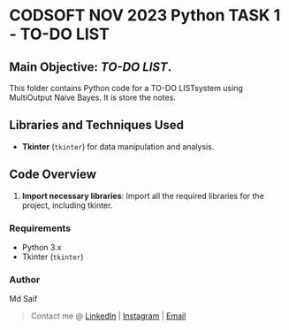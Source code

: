 # CODSOFT NOV 2023 Python TASK 1 - TO-DO LIST

## Main Objective: *TO-DO LIST*.

This folder contains Python code for a TO-DO LISTsystem using MultiOutput Naive Bayes. It is store the notes.

## Libraries and Techniques Used

- **Tkinter** (`tkinter`) for data manipulation and analysis.
## Code Overview

1. **Import necessary libraries**: Import all the required libraries for the project, including tkinter.


### Requirements

- Python 3.x
- Tkinter (`tkinter`)

### Author

Md Saif
> Contact me @ [LinkedIn](https://www.linkedin.com/in/shaikh-saif-a6b4a422a) | [Instagram](https://www.instagram.com/saif___.05) | [Email](Saify.jmi@gmail.com)
